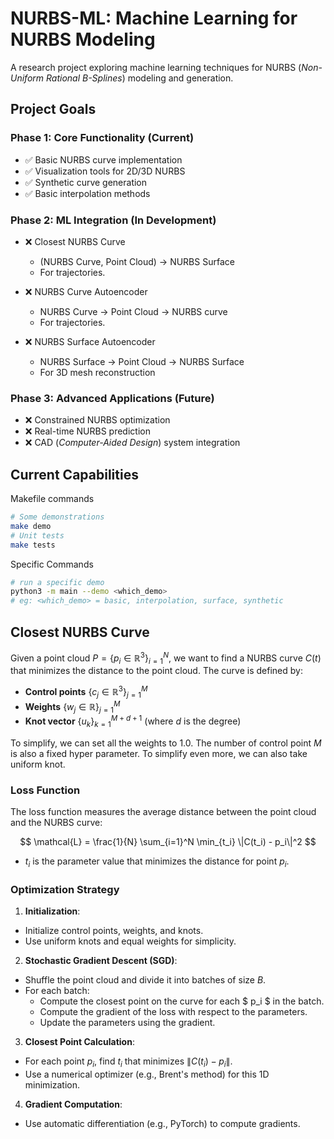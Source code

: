 # NURBS-ML: Machine Learning for NURBS Modeling

A research project exploring machine learning techniques for NURBS (*Non-Uniform Rational B-Splines*) modeling and generation.

## Project Goals

### Phase 1: Core Functionality (Current)

- ✅ Basic NURBS curve implementation
- ✅ Visualization tools for 2D/3D NURBS
- ✅ Synthetic curve generation
- ✅ Basic interpolation methods

### Phase 2: ML Integration (In Development)

- ❌ Closest NURBS Curve
  - (NURBS Curve, Point Cloud) $\to$ NURBS Surface
  - For trajectories.

- ❌ NURBS Curve Autoencoder
  - NURBS Curve $\to$ Point Cloud $\to$ NURBS curve
  - For trajectories.

- ❌ NURBS Surface Autoencoder
  - NURBS Surface → Point Cloud $\to$ NURBS Surface
  - For 3D mesh reconstruction

### Phase 3: Advanced Applications (Future)

- ❌ Constrained NURBS optimization
- ❌ Real-time NURBS prediction
- ❌ CAD (*Computer-Aided Design*) system integration

## Current Capabilities

Makefile commands

```bash
# Some demonstrations
make demo
# Unit tests
make tests
```

Specific Commands

```bash
# run a specific demo
python3 -m main --demo <which_demo> 
# eg: <which_demo> = basic, interpolation, surface, synthetic
```

## Closest NURBS Curve

Given a point cloud $P = \{p_i \in \mathbb{R}^3\}_{i=1}^N$, we want to find a NURBS curve $C(t)$ that minimizes the distance to the point cloud. The curve is defined by:
- **Control points** $\{c_j \in \mathbb{R}^3\}_{j=1}^M$
- **Weights** $\{w_j \in \mathbb{R}\}_{j=1}^M$
- **Knot vector** $\{u_k\}_{k=1}^{M+d+1}$ (where $d$ is the degree)

To simplify, we can set all the weights to $1.0$. The number of control point $M$ is also a fixed hyper parameter. To simplify even more, we can also take uniform knot.

### Loss Function


The loss function measures the average distance between the point cloud and the NURBS curve:

$$
\mathcal{L} = \frac{1}{N} \sum_{i=1}^N \min_{t_i} \|C(t_i) - p_i\|^2
$$

- $t_i$ is the parameter value that minimizes the distance for point $p_i$.

### Optimization Strategy

1. **Initialization**:
  - Initialize control points, weights, and knots.
  - Use uniform knots and equal weights for simplicity.

2. **Stochastic Gradient Descent (SGD)**:
  - Shuffle the point cloud and divide it into batches of size $B$.
  - For each batch:
    - Compute the closest point on the curve for each $ p_i $ in the batch.
    - Compute the gradient of the loss with respect to the parameters.
    - Update the parameters using the gradient.

3. **Closest Point Calculation**:
  - For each point $p_i$, find $t_i$ that minimizes $\|C(t_i) - p_i\|$.
  - Use a numerical optimizer (e.g., Brent's method) for this 1D minimization.

4. **Gradient Computation**:
  - Use automatic differentiation (e.g., PyTorch) to compute gradients.